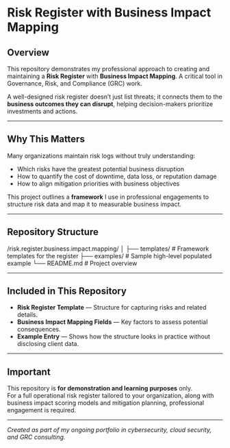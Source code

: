 #  Risk Register with Business Impact Mapping

## Overview
This repository demonstrates my professional approach to creating and maintaining a **Risk Register** with **Business Impact Mapping**. A critical tool in Governance, Risk, and Compliance (GRC) work.

A well-designed risk register doesn’t just list threats; it connects them to the **business outcomes they can disrupt**, helping decision-makers prioritize investments and actions.

---

## Why This Matters
Many organizations maintain risk logs without truly understanding:
- Which risks have the greatest potential business disruption
- How to quantify the cost of downtime, data loss, or reputation damage
- How to align mitigation priorities with business objectives

This project outlines a **framework** I use in professional engagements to structure risk data and map it to measurable business impact.

---

## Repository Structure

/risk.register.business.impact.mapping/
│
├── templates/ # Framework templates for the register
├── examples/ # Sample high-level populated example
└── README.md # Project overview

---


## Included in This Repository
- **Risk Register Template** — Structure for capturing risks and related details.
- **Business Impact Mapping Fields** — Key factors to assess potential consequences.
- **Example Entry** — Shows how the structure looks in practice without disclosing client data.

---

## Important
This repository is **for demonstration and learning purposes** only.  
For a full operational risk register tailored to your organization, along with business impact scoring models and mitigation planning, professional engagement is required.

---

*Created as part of my ongoing portfolio in cybersecurity, cloud security, and GRC consulting.*
